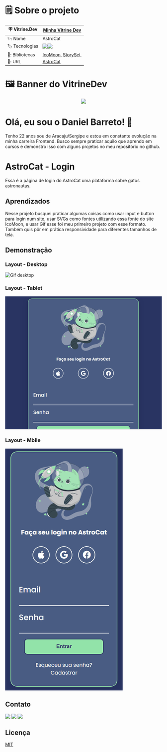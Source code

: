 <div align="center">
<img align="center" src="">
</div>

# 🗒️ Sobre o projeto

| 🪧 Vitrine.Dev |  [Minha Vitrine Dev](https://cursos.alura.com.br/vitrinedev/danielbarreto)   |
| -------------  | --- |
| ✨: Nome        | AstroCat
| 🏷️ Tecnologias | <img src="https://img.shields.io/badge/HTML5-E34F26?style=for-the-badge&logo=html5&logoColor=white"><img src="https://img.shields.io/badge/CSS3-1572B6?style=for-the-badge&logo=css3&logoColor=white">
  | 🎇: Bibliotecas |  [IcoMoon](https://icomoon.io/), [StorySet](https://storyset.com/).
| 🚀: URL         | [AstroCat](https://astro-cat.bohr.io)


# 🖼️ Banner do VitrineDev
<div align="center">
<img src="#vitrinedev">
</div>

# Olá, eu sou o Daniel Barreto! 👋

Tenho 22 anos sou de Aracaju/Sergipe e estou em constante evolução na minha carreira Frontend. Busco sempre praticar aquilo que aprendo em cursos e demonstro isso com alguns projetos no meu repositório no github.

# AstroCat - Login

Essa é a página de login do AstroCat uma plataforma sobre gatos astronautas.

## Aprendizados

Nesse projeto busquei praticar algumas coisas como usar input e button para login num site, usar SVGs como fontes utilizando essa fonte do site IcoMoon, e usar Gif esse foi meu primeiro projeto com esse formato. Também quis pôr em 
prática responsividade para diferentes tamanhos de tela.

## Demonstração

### Layout - Desktop
![Gif desktop](https://github.com/DanielBarret0/AstroCat-login/blob/main/prints-gif/Desktop-AstroCat.gif?raw=true)

### Layout - Tablet
![Gif tablet](https://github.com/DanielBarret0/AstroCat-login/blob/main/prints-gif/Tablet-AstroCat.gif?raw=true)

### Layout - Mbile
![Gif mobile](https://github.com/DanielBarret0/AstroCat-login/blob/main/prints-gif/Mobile-AstroCat.gif?raw=true)
## Contato

 
 <p align="left">
  <a href="mailto:josedanielbarreto@gmail.com" alt="Gmail" target="_blank">
  <img src="https://img.shields.io/badge/-Gmail-FF0000?style=flat-square&labelColor=FF0000&logo=gmail&logoColor=white&link=mailto:josedanielbarreto@gmail.com"/ target="_blank"></a>

  <a href="https://www.linkedin.com/in/daniel-barreto-1b763216a/" alt="Linkedin" target="_blank">
  <img src="https://img.shields.io/badge/-Linkedin-0e76a8?style=flat-square&logo=Linkedin&logoColor=white&link=https://www.linkedin.com/in/daniel-barreto-1b763216a/" / target="_blank"></a>

  <a href="https://www.instagram.com/daniel.barret0/" alt="Instagram" target="_blank">
  <img src="https://img.shields.io/badge/-Instagram-DF0174?style=flat-square&labelColor=DF0174&logo=instagram&logoColor=white&link=https://www.instagram.com/daniel.barret0/"/ target="_blank"></a>
</p>  

## Licença

[MIT](https://choosealicense.com/licenses/mit/)

